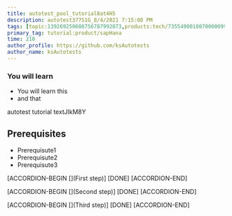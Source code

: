```yaml
---
title: autotest_pool_tutorial8at4H5
description: autotest377S1G_8/4/2021 7:15:08 PM
tags: [topic:139269250608756787992873,products:tech/73554900100700000996,tutorial:experience/advanced]
primary_tag: tutorial:product/sapHana
time: 210
author_profile: https://github.com/ksAutotests
author_name: ksAutotests
---
```

### You will learn
- You will learn this
- and that

autotest tutorial textJIkM8Y

## Prerequisites
- Prerequisute1
- Prerequisute2
- Prerequisute3

[ACCORDION-BEGIN [](First step)]
[DONE]
[ACCORDION-END]

[ACCORDION-BEGIN [](Second step)]
[DONE]
[ACCORDION-END]

[ACCORDION-BEGIN [](Third step)]
[DONE]
[ACCORDION-END]

